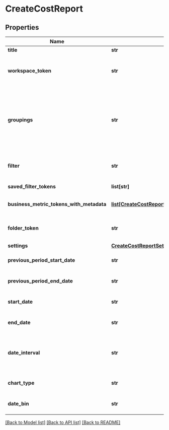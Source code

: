 # CreateCostReport

## Properties
Name | Type | Description | Notes
------------ | ------------- | ------------- | -------------
**title** | **str** | The title of the CostReport. | 
**workspace_token** | **str** | The token of the Workspace to add the Cost Report to. Ignored if &#39;folder_token&#39; is set. Required if the API token is associated with multiple Workspaces. | [optional] 
**groupings** | **str** | Grouping values for aggregating costs on the report. Valid groupings: account_id, billing_account_id, charge_type, cost_category, cost_subcategory, provider, region, resource_id, service, tagged, tag:&lt;tag_value&gt;. If providing multiple groupings, join as comma separated values: groupings&#x3D;provider,service,region | [optional] 
**filter** | **str** | The filter query language to apply to the CostReport. Additional documentation available at https://docs.vantage.sh/vql. | [optional] 
**saved_filter_tokens** | **list[str]** | The tokens of the SavedFilters to apply to the CostReport. | [optional] 
**business_metric_tokens_with_metadata** | [**list[CreateCostReportBusinessMetricTokensWithMetadata]**](CreateCostReportBusinessMetricTokensWithMetadata.md) | The tokens for any BusinessMetrics to attach to the CostReport, and the unit scale. | [optional] 
**folder_token** | **str** | The token of the Folder to add the CostReport to. Determines the Workspace the report is assigned to. | [optional] 
**settings** | [**CreateCostReportSettings**](CreateCostReportSettings.md) |  | [optional] 
**previous_period_start_date** | **str** | The previous period start date of the CostReport. ISO 8601 Formatted. | [optional] 
**previous_period_end_date** | **str** | The previous period end date of the CostReport. ISO 8601 Formatted. | 
**start_date** | **str** | The start date of the CostReport. ISO 8601 Formatted. Incompatible with &#39;date_interval&#39; parameter. | [optional] 
**end_date** | **str** | The end date of the CostReport. ISO 8601 Formatted. Incompatible with &#39;date_interval&#39; parameter. | 
**date_interval** | **str** | The date interval of the CostReport. Incompatible with &#39;start_date&#39; and &#39;end_date&#39; parameters. Defaults to &#39;this_month&#39; if start_date and end_date are not provided. | [optional] 
**chart_type** | **str** | The chart type of the CostReport. | [optional] [default to 'line']
**date_bin** | **str** | The date bin of the CostReport. | [optional] [default to 'cumulative']

[[Back to Model list]](../README.md#documentation-for-models) [[Back to API list]](../README.md#documentation-for-api-endpoints) [[Back to README]](../README.md)


